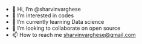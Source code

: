 - 👋 Hi, I’m @sharvinvarghese
- 👀 I’m interested in codes
- 🌱 I’m currently learning Data science
- 💞️ I’m looking to collaborate on open source 
- 📫 How to reach me sharvinvarghese@gmail.com

<!---
sharvinvarghese/sharvinvarghese is a ✨ special ✨ repository because its `README.md` (this file) appears on your GitHub profile.
You can click the Preview link to take a look at your changes.
--->

